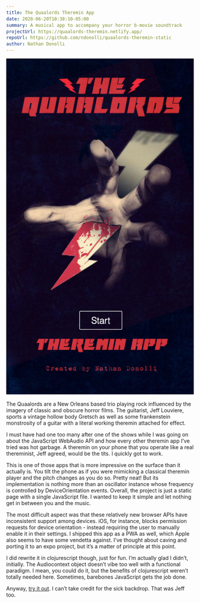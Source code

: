 ```yaml
---
title: The Quaalords Theremin App
date: 2020-06-20T10:38:10-05:00
summary: A musical app to accompany your horror b-movie soundtrack
projectUrl: https://quaalords-theremin.netlify.app/
repoUrl: https://github.com/ndonolli/quaalords-theremin-static
author: Nathan Donolli
---
```

![the quaalords theremin app](/static/img/quaalords-thereming-screenshot.png "the quaalords theremin app")

The Quaalords are a New Orleans based trio playing rock influenced by the imagery of classic and obscure horror films.  The guitarist, Jeff Louviere, sports a vintage hollow body Gretsch as well as some frankenstein monstrosity of a guitar with a literal working theremin attached for effect.  

I must have had one too many after one of the shows while I was going on about the JavaScript WebAudio API and how every other theremin app I’ve tried was hot garbage.  A theremin on your phone that you operate like a real thereminist, Jeff agreed, would be the tits.  I quickly got to work.

This is one of those apps that is more impressive on the surface than it actually is.  You tilt the phone as if you were mimicking a classical theremin player and the pitch changes as you do so. Pretty neat! But its implementation  is nothing more than an oscillator instance whose frequency is controlled by DeviceOrientation events.  Overall, the project is just a static page with a single JavaScript file.  I wanted to keep it simple and let nothing get in between you and the music.

The most difficult aspect was that these relatively new browser APIs have inconsistent support among devices.  iOS, for instance, blocks permission requests for device orientation - instead requiring the user to manually enable it in their settings.  I shipped this app as a PWA as well, which Apple also seems to have some vendetta against.  I’ve thought about caving and porting it to an expo project, but it’s a matter of principle at this point.

I did rewrite it in clojurescript though, just for fun.  I’m actually glad I didn’t, initially.  The Audiocontext object doesn’t vibe too well with a functional paradigm.  I mean, you could do it, but the benefits of clojurescript weren’t totally needed here.  Sometimes, barebones JavaScript gets the job done.

Anyway, [try it out](https://quaalords-theremin.netlify.app/). I can’t take credit for the sick backdrop. That was Jeff too.